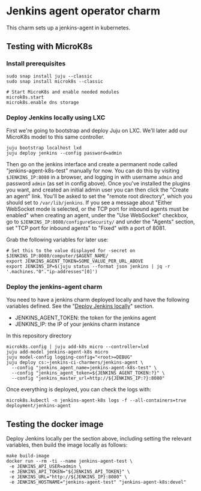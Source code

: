 # Jenkins agent operator charm
This charm sets up a jenkins-agent in kubernetes.

## Testing with MicroK8s

### Install prerequisites
```
sudo snap install juju --classic
sudo snap install microk8s --classic

# Start MicroK8s and enable needed modules
microk8s.start
microk8s.enable dns storage
```

### Deploy Jenkins locally using LXC

First we're going to bootstrap and deploy Juju on LXC. We'll later add our
MicroK8s model to this same controller.
```
juju bootstrap localhost lxd
juju deploy jenkins --config password=admin
```
Then go on the jenkins interface and create a permanent node called "jenkins-agent-k8s-test"
manually for now. You can do this by visiting `$JENKINS_IP:8080` in a browser,
and logging in with username `admin` and password `admin` (as set in config
above). Once you've installed the plugins you want, and created an initial
admin user you can then click the "Create an agent" link. You'll be asked to
set the "remote root directory", which you should set to `/var/lib/jenkins`.
If you see a message about "Either WebSocket mode is selected, or the TCP port
for inbound agents must be enabled" when creating an agent, under the "Use
WebSocket" checkbox, go to `$JENKINS_IP:8080/configureSecurity/` and under the
"Agents" section, set "TCP port for inbound agents" to "Fixed" with a port of
8081.

Grab the following variables for later use:
```
# Set this to the value displayed for -secret on $JENKINS_IP:8080/computer/$AGENT_NAME/
export JENKINS_AGENT_TOKEN=SOME_VALUE_PER_URL_ABOVE
export JENKINS_IP=$(juju status --format json jenkins | jq -r '.machines."0"."ip-addresses"[0]')
```

### Deploy the jenkins-agent charm

You need to have a jenkins charm deployed locally and have the following variables
defined. See the "[Deploy Jenkins locally](#deploy-jenkins-locally)" section.

* JENKINS_AGENT_TOKEN: the token for the jenkins agent
* JENKINS_IP: the IP of your jenkins charm instance

In this repository directory
```
microk8s.config | juju add-k8s micro --controller=lxd
juju add-model jenkins-agent-k8s micro
juju model-config logging-config="<root>=DEBUG"
juju deploy cs:~jenkins-ci-charmers/jenkins-agent \
  --config "jenkins_agent_name=jenkins-agent-k8s-test" \
  --config "jenkins_agent_token=${JENKINS_AGENT_TOKEN:?}" \
  --config "jenkins_master_url=http://${JENKINS_IP:?}:8080"
```

Once everything is deployed, you can check the logs with:
```
microk8s.kubectl -n jenkins-agent-k8s logs -f --all-containers=true deployment/jenkins-agent
```

## Testing the docker image

Deploy Jenkins locally per the section above, including setting the relevant variables,
then build the image locally as follows:
```
make build-image
docker run --rm -ti --name jenkins-agent-test \
 -e JENKINS_API_USER=admin \
 -e JENKINS_API_TOKEN="${JENKINS_API_TOKEN}" \
 -e JENKINS_URL="http://${JENKINS_IP}:8080" \
 -e JENKINS_HOSTNAME="jenkins-agent-test" "jenkins-agent-k8s:devel"
```
